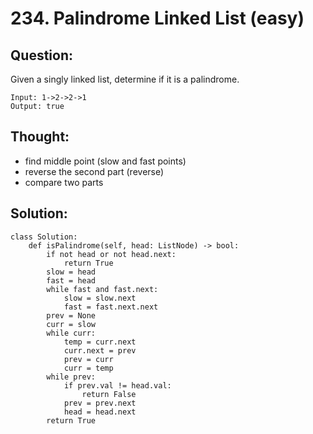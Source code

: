 # 234. Palindrome Linked List \(easy\)

## Question:

Given a singly linked list, determine if it is a palindrome.

```text
Input: 1->2->2->1
Output: true
```

## Thought:

* find middle point \(slow and fast points\)
* reverse the second part \(reverse\)
* compare two parts

## Solution:

```text
class Solution:
    def isPalindrome(self, head: ListNode) -> bool:
        if not head or not head.next:
            return True
        slow = head
        fast = head
        while fast and fast.next:
            slow = slow.next
            fast = fast.next.next
        prev = None
        curr = slow
        while curr:
            temp = curr.next
            curr.next = prev
            prev = curr
            curr = temp
        while prev:
            if prev.val != head.val:
                return False
            prev = prev.next
            head = head.next
        return True
```



